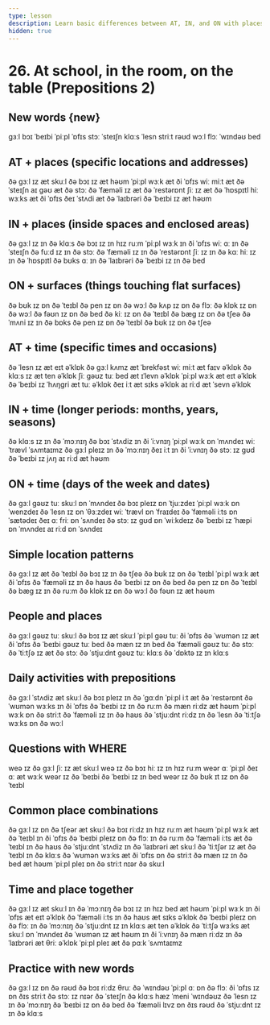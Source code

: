 ```yaml
---
type: lesson
description: Learn basic differences between AT, IN, and ON with places and time. Simple rules for beginners to use prepositions correctly
hidden: true
---
```


# 26. At school, in the room, on the table (Prepositions 2)

## New words {new}

ɡɜːl
bɔɪ
ˈbeɪbi
ˈpiːpl
ˈɒfɪs
stɔː
ˈsteɪʃn
klɑːs
ˈlesn
striːt
rəʊd
wɔːl
flɔː
ˈwɪndəʊ
bed

## AT + places (specific locations and addresses)

ðə ɡɜːl ɪz æt skuːl
ðə bɔɪ ɪz æt həʊm
ˈpiːpl wɜːk æt ði ˈɒfɪs
wiː miːt æt ðə ˈsteɪʃn
aɪ ɡəʊ æt ðə stɔː
ðə ˈfæməli ɪz æt ðə ˈrestərɒnt
ʃiː ɪz æt ðə ˈhɒspɪtl
hiː wɜːks æt ði ˈɒfɪs
ðeɪ ˈstʌdi æt ðə ˈlaɪbrəri
ðə ˈbeɪbi ɪz æt həʊm

## IN + places (inside spaces and enclosed areas)

ðə ɡɜːl ɪz ɪn ðə klɑːs
ðə bɔɪ ɪz ɪn hɪz ruːm
ˈpiːpl wɜːk ɪn ði ˈɒfɪs
wiː ɑː ɪn ðə ˈsteɪʃn
ðə fuːd ɪz ɪn ðə stɔː
ðə ˈfæməli ɪz ɪn ðə ˈrestərɒnt
ʃiː ɪz ɪn ðə kɑː
hiː ɪz ɪn ðə ˈhɒspɪtl
ðə bʊks ɑː ɪn ðə ˈlaɪbrəri
ðə ˈbeɪbi ɪz ɪn ðə bed

## ON + surfaces (things touching flat surfaces)

ðə bʊk ɪz ɒn ðə ˈteɪbl
ðə pen ɪz ɒn ðə wɔːl
ðə kʌp ɪz ɒn ðə flɔː
ðə klɒk ɪz ɒn ðə wɔːl
ðə fəʊn ɪz ɒn ðə bed
ðə kiː ɪz ɒn ðə ˈteɪbl
ðə bæɡ ɪz ɒn ðə tʃeə
ðə ˈmʌni ɪz ɪn ðə bɒks
ðə pen ɪz ɒn ðə ˈteɪbl
ðə bʊk ɪz ɒn ðə tʃeə

## AT + time (specific times and occasions)

ðə ˈlesn ɪz æt eɪt əˈklɒk
ðə ɡɜːl kʌmz æt ˈbrekfəst
wiː miːt æt faɪv əˈklɒk
ðə klɑːs ɪz æt ten əˈklɒk
ʃiː ɡəʊz tuː bed æt ɪˈlevn əˈklɒk
ˈpiːpl wɜːk æt eɪt əˈklɒk
ðə ˈbeɪbi ɪz ˈhʌŋɡri æt tuː əˈklɒk
ðeɪ iːt æt sɪks əˈklɒk
aɪ riːd æt ˈsevn əˈklɒk

## IN + time (longer periods: months, years, seasons)

ðə klɑːs ɪz ɪn ðə ˈmɔːnɪŋ
ðə bɔɪ ˈstʌdiz ɪn ði ˈiːvnɪŋ
ˈpiːpl wɜːk ɒn ˈmʌndeɪ
wiː ˈtrævl ˈsʌmtaɪmz
ðə ɡɜːl pleɪz ɪn ðə ˈmɔːnɪŋ
ðeɪ iːt ɪn ði ˈiːvnɪŋ
ðə stɔː ɪz ɡʊd
ðə ˈbeɪbi ɪz jʌŋ
aɪ riːd æt həʊm

## ON + time (days of the week and dates)

ðə ɡɜːl ɡəʊz tuː skuːl ɒn ˈmʌndeɪ
ðə bɔɪ pleɪz ɒn ˈtjuːzdeɪ
ˈpiːpl wɜːk ɒn ˈwenzdeɪ
ðə ˈlesn ɪz ɒn ˈθɜːzdeɪ
wiː ˈtrævl ɒn ˈfraɪdeɪ
ðə ˈfæməli iːts ɒn ˈsætədeɪ
ðeɪ ɑː friː ɒn ˈsʌndeɪ
ðə stɔː ɪz ɡʊd ɒn ˈwiːkdeɪz
ðə ˈbeɪbi ɪz ˈhæpi ɒn ˈmʌndeɪ
aɪ riːd ɒn ˈsʌndeɪ

## Simple location patterns

ðə ɡɜːl ɪz æt ðə ˈteɪbl
ðə bɔɪ ɪz ɪn ðə tʃeə
ðə bʊk ɪz ɒn ðə ˈteɪbl
ˈpiːpl wɜːk æt ði ˈɒfɪs
ðə ˈfæməli ɪz ɪn ðə haʊs
ðə ˈbeɪbi ɪz ɒn ðə bed
ðə pen ɪz ɒn ðə ˈteɪbl
ðə bæɡ ɪz ɪn ðə ruːm
ðə klɒk ɪz ɒn ðə wɔːl
ðə fəʊn ɪz æt həʊm

## People and places

ðə ɡɜːl ɡəʊz tuː skuːl
ðə bɔɪ ɪz æt skuːl
ˈpiːpl ɡəʊ tuː ði ˈɒfɪs
ðə ˈwʊmən ɪz æt ði ˈɒfɪs
ðə ˈbeɪbi ɡəʊz tuː bed
ðə mæn ɪz ɪn bed
ðə ˈfæməli ɡəʊz tuː ðə stɔː
ðə ˈtiːtʃə ɪz æt ðə stɔː
ðə ˈstjuːdnt ɡəʊz tuː klɑːs
ðə ˈdɒktə ɪz ɪn klɑːs

## Daily activities with prepositions

ðə ɡɜːl ˈstʌdiz æt skuːl
ðə bɔɪ pleɪz ɪn ðə ˈɡɑːdn
ˈpiːpl iːt æt ðə ˈrestərɒnt
ðə ˈwʊmən wɜːks ɪn ði ˈɒfɪs
ðə ˈbeɪbi ɪz ɪn ðə ruːm
ðə mæn riːdz æt həʊm
ˈpiːpl wɜːk ɒn ðə striːt
ðə ˈfæməli ɪz ɪn ðə haʊs
ðə ˈstjuːdnt riːdz ɪn ðə ˈlesn
ðə ˈtiːtʃə wɜːks ɒn ðə wɔːl

## Questions with WHERE

weə ɪz ðə ɡɜːl
ʃiː ɪz æt skuːl
weə ɪz ðə bɔɪ
hiː ɪz ɪn hɪz ruːm
weər ɑː ˈpiːpl
ðeɪ ɑː æt wɜːk
weər ɪz ðə ˈbeɪbi
ðə ˈbeɪbi ɪz ɪn bed
weər ɪz ðə bʊk
ɪt ɪz ɒn ðə ˈteɪbl

## Common place combinations

ðə ɡɜːl ɪz ɒn ðə tʃeər æt skuːl
ðə bɔɪ riːdz ɪn hɪz ruːm æt həʊm
ˈpiːpl wɜːk æt ðə ˈteɪbl ɪn ði ˈɒfɪs
ðə ˈbeɪbi pleɪz ɒn ðə flɔː ɪn ðə ruːm
ðə ˈfæməli iːts æt ðə ˈteɪbl ɪn ðə haʊs
ðə ˈstjuːdnt ˈstʌdiz ɪn ðə ˈlaɪbrəri æt skuːl
ðə ˈtiːtʃər ɪz æt ðə ˈteɪbl ɪn ðə klɑːs
ðə ˈwʊmən wɜːks æt ði ˈɒfɪs ɒn ðə striːt
ðə mæn ɪz ɪn ðə bed æt həʊm
ˈpiːpl pleɪ ɒn ðə striːt nɪər ðə skuːl

## Time and place together

ðə ɡɜːl ɪz æt skuːl ɪn ðə ˈmɔːnɪŋ
ðə bɔɪ ɪz ɪn hɪz bed æt həʊm
ˈpiːpl wɜːk ɪn ði ˈɒfɪs æt eɪt əˈklɒk
ðə ˈfæməli iːts ɪn ðə haʊs æt sɪks əˈklɒk
ðə ˈbeɪbi pleɪz ɒn ðə flɔː ɪn ðə ˈmɔːnɪŋ
ðə ˈstjuːdnt ɪz ɪn klɑːs æt ten əˈklɒk
ðə ˈtiːtʃə wɜːks æt skuːl ɒn ˈmʌndeɪ
ðə ˈwʊmən ɪz æt həʊm ɪn ði ˈiːvnɪŋ
ðə mæn riːdz ɪn ðə ˈlaɪbrəri æt θriː əˈklɒk
ˈpiːpl pleɪ æt ðə pɑːk ˈsʌmtaɪmz

## Practice with new words

ðə ɡɜːl ɪz ɒn ðə rəʊd
ðə bɔɪ riːdz θruː ðə ˈwɪndəʊ
ˈpiːpl ɑː ɒn ðə flɔː
ði ˈɒfɪs ɪz ɒn ðɪs striːt
ðə stɔː ɪz nɪər ðə ˈsteɪʃn
ðə klɑːs hæz ˈmeni ˈwɪndəʊz
ðə ˈlesn ɪz ɪn ðə ˈmɔːnɪŋ
ðə ˈbeɪbi ɪz ɒn ðə bed
ðə ˈfæməli lɪvz ɒn ðɪs rəʊd
ðə ˈstjuːdnt ɪz ɪn ðə klɑːs
